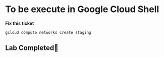 # **To be execute in Google Cloud Shell**

**Fix this ticket**

```
gcloud compute networks create staging
```

## Lab Completed🎉